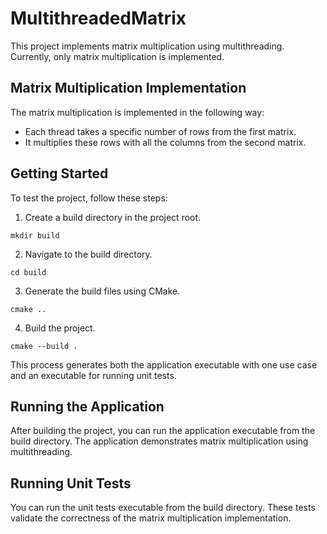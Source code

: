 # MultithreadedMatrix

This project implements matrix multiplication using multithreading. Currently, only matrix multiplication is implemented.

## Matrix Multiplication Implementation

The matrix multiplication is implemented in the following way:

- Each thread takes a specific number of rows from the first matrix.
- It multiplies these rows with all the columns from the second matrix.

## Getting Started

To test the project, follow these steps:

1. Create a build directory in the project root.

```shell
mkdir build
```

2. Navigate to the build directory.

```shell
cd build
```

3. Generate the build files using CMake.

```shell
cmake ..
```

4. Build the project.

```shell
cmake --build .
```

This process generates both the application executable with one use case and an executable for running unit tests.

## Running the Application

After building the project, you can run the application executable from the build directory. The application demonstrates matrix multiplication using multithreading.

## Running Unit Tests

You can run the unit tests executable from the build directory. These tests validate the correctness of the matrix multiplication implementation.